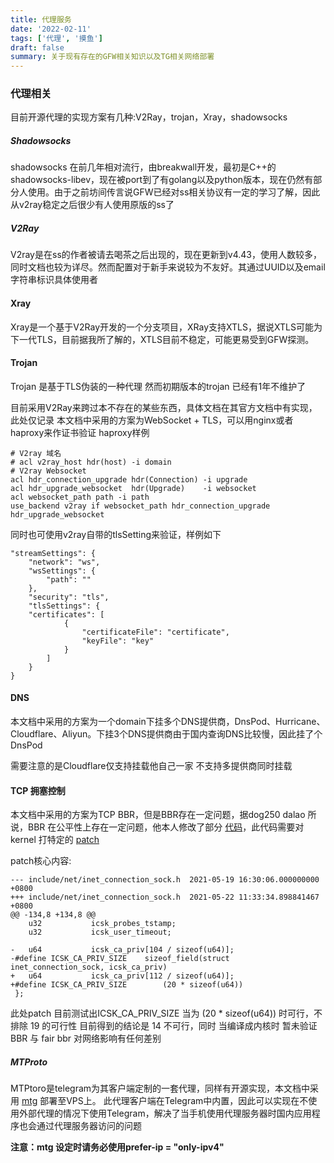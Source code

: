 ```yaml
---
title: 代理服务
date: '2022-02-11'
tags: ['代理', '摸鱼']
draft: false
summary: 关于现有存在的GFW相关知识以及TG相关网络部署
---
```


### 代理相关

目前开源代理的实现方案有几种:V2Ray，trojan，Xray，shadowsocks
##### Shadowsocks
shadowsocks 在前几年相对流行，由breakwall开发，最初是C++的 shadowsocks-libev，现在被port到了有golang以及python版本，现在仍然有部分人使用。由于之前坊间传言说GFW已经对ss相关协议有一定的学习了解，因此从v2ray稳定之后很少有人使用原版的ss了
##### V2Ray
V2ray是在ss的作者被请去喝茶之后出现的，现在更新到v4.43，使用人数较多，同时文档也较为详尽。然而配置对于新手来说较为不友好。其通过UUID以及email字符串标识具体使用者
#### Xray
Xray是一个基于V2Ray开发的一个分支项目，XRay支持XTLS，据说XTLS可能为下一代TLS，目前据我所了解的，XTLS目前不稳定，可能更易受到GFW探测。
#### Trojan
Trojan 是基于TLS伪装的一种代理 然而初期版本的trojan 已经有1年不维护了


目前采用V2Ray来跨过本不存在的某些东西，具体文档在其官方文档中有实现，此处仅记录
本文档中采用的方案为WebSocket + TLS，可以用nginx或者haproxy来作证书验证
haproxy样例
```
# V2ray 域名
# acl v2ray_host hdr(host) -i domain
# V2ray Websocket
acl hdr_connection_upgrade hdr(Connection) -i upgrade
acl hdr_upgrade_websocket  hdr(Upgrade)    -i websocket
acl websocket_path path -i path
use_backend v2ray if websocket_path hdr_connection_upgrade hdr_upgrade_websocket
```
同时也可使用v2ray自带的tlsSetting来验证，样例如下
```
"streamSettings": {
    "network": "ws",
    "wsSettings": {
        "path": ""
    },
    "security": "tls",
    "tlsSettings": {
    "certificates": [
            {
                "certificateFile": "certificate",
                "keyFile": "key"
            }
        ]
    }
}
```

#### DNS
本文档中采用的方案为一个domain下挂多个DNS提供商，DnsPod、Hurricane、Cloudflare、Aliyun。下挂3个DNS提供商由于国内查询DNS比较慢，因此挂了个DnsPod

需要注意的是Cloudflare仅支持挂载他自己一家 不支持多提供商同时挂载

#### TCP 拥塞控制
本文档中采用的方案为TCP BBR，但是BBR存在一定问题，据dog250 dalao 所说，BBR 在公平性上存在一定问题，他本人修改了部分 [代码](https://github.com/marywangran/tcp-fair-bbr/blob/main/tcp_fairbbr.c)，此代码需要对kernel 打特定的 [patch](https://github.com/masachi/ubuntu-kernel-update/blob/main/kernel.patch)

patch核心内容:
```
--- include/net/inet_connection_sock.h	2021-05-19 16:30:06.000000000 +0800
+++ include/net/inet_connection_sock.h	2021-05-22 11:33:34.898841467 +0800
@@ -134,8 +134,8 @@
	u32			  icsk_probes_tstamp;
	u32			  icsk_user_timeout;
 
-	u64			  icsk_ca_priv[104 / sizeof(u64)];
-#define ICSK_CA_PRIV_SIZE	  sizeof_field(struct inet_connection_sock, icsk_ca_priv)
+	u64			  icsk_ca_priv[112 / sizeof(u64)];
+#define ICSK_CA_PRIV_SIZE        (20 * sizeof(u64))
 };
```
此处patch 目前测试出ICSK_CA_PRIV_SIZE 当为 (20 * sizeof(u64)) 时可行，不排除 19 的可行性 目前得到的结论是 14 不可行，同时 当编译成内核时 暂未验证BBR 与 fair bbr 对网络影响有任何差别

##### MTProto
MTPtoro是telegram为其客户端定制的一套代理，同样有开源实现，本文档中采用 [mtg](https://github.com/9seconds/mtg) 部署至VPS上。
此代理客户端在Telegram中内置，因此可以实现在不使用外部代理的情况下使用Telegram，解决了当手机使用代理服务器时国内应用程序也会通过代理服务器访问的问题

**注意：mtg 设定时请务必使用prefer-ip = "only-ipv4"**
